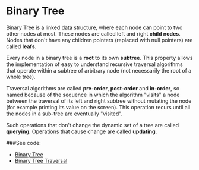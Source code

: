 # Binary Tree

Binary Tree is a linked data structure, where each node can point to two other nodes at 
 most. These nodes are called left and right **child nodes**. Nodes that don't have any
 children pointers (replaced with null pointers) are called **leafs**.

Every node in a binary tree is a **root** to its own **subtree**. This property allows the
 implementation of easy to understand recursive traversal algorithms that operate within
 a subtree of arbitrary node (not necessarily the root of a whole tree).

Traversal algorithms are called **pre-order**, **post-order** and **in-order**, so named
 because of the sequence in which the algorithm "visits" a node between the traversal of
 its left and right subtree without  mutating the node (for example printing its value on
 the screen). This operation recurs until all the nodes in a sub-tree are eventually
 "visited".

Such operations that don't change the dynamic set of a tree are called **querying**.
 Operations that cause change are called **updating**.
 
###See code:
- [Binary Tree](./__init__.py)
- [Binary Tree Traversal](./traversal.py)